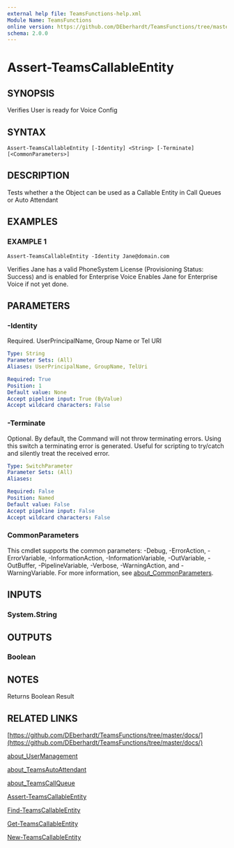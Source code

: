 ```yaml
---
external help file: TeamsFunctions-help.xml
Module Name: TeamsFunctions
online version: https://github.com/DEberhardt/TeamsFunctions/tree/master/docs/
schema: 2.0.0
---
```


# Assert-TeamsCallableEntity

## SYNOPSIS
Verifies User is ready for Voice Config

## SYNTAX

```
Assert-TeamsCallableEntity [-Identity] <String> [-Terminate] [<CommonParameters>]
```

## DESCRIPTION
Tests whether a the Object can be used as a Callable Entity in Call Queues or Auto Attendant

## EXAMPLES

### EXAMPLE 1
```
Assert-TeamsCallableEntity -Identity Jane@domain.com
```

Verifies Jane has a valid PhoneSystem License (Provisioning Status: Success) and is enabled for Enterprise Voice
Enables Jane for Enterprise Voice if not yet done.

## PARAMETERS

### -Identity
Required.
UserPrincipalName, Group Name or Tel URI

```yaml
Type: String
Parameter Sets: (All)
Aliases: UserPrincipalName, GroupName, TelUri

Required: True
Position: 1
Default value: None
Accept pipeline input: True (ByValue)
Accept wildcard characters: False
```

### -Terminate
Optional.
By default, the Command will not throw terminating errors.
Using this switch a terminating error is generated.
Useful for scripting to try/catch and silently treat the received error.

```yaml
Type: SwitchParameter
Parameter Sets: (All)
Aliases:

Required: False
Position: Named
Default value: False
Accept pipeline input: False
Accept wildcard characters: False
```

### CommonParameters
This cmdlet supports the common parameters: -Debug, -ErrorAction, -ErrorVariable, -InformationAction, -InformationVariable, -OutVariable, -OutBuffer, -PipelineVariable, -Verbose, -WarningAction, and -WarningVariable. For more information, see [about_CommonParameters](http://go.microsoft.com/fwlink/?LinkID=113216).

## INPUTS

### System.String
## OUTPUTS

### Boolean
## NOTES
Returns Boolean Result

## RELATED LINKS

[https://github.com/DEberhardt/TeamsFunctions/tree/master/docs/](https://github.com/DEberhardt/TeamsFunctions/tree/master/docs/)

[about_UserManagement]()

[about_TeamsAutoAttendant]()

[about_TeamsCallQueue]()

[Assert-TeamsCallableEntity]()

[Find-TeamsCallableEntity]()

[Get-TeamsCallableEntity]()

[New-TeamsCallableEntity]()

